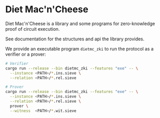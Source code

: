 # Diet Mac'n'Cheese

Diet Mac'n'Cheese is a library and some programs for zero-knowledge proof of circuit execution.

See documentation for the structures and api the library provides.


We provide an executable program `dietmc_zki` to run the protocol as a verifier or a prover:

```bash
# Verifier
cargo run --release --bin dietmc_zki --features "exe" -- \
  --instance <PATH>/*.ins.sieve \
  --relation <PATH>/*.rel.sieve

# Prover
cargo run --release --bin dietmc_zki --features "exe" -- \
  --instance <PATH>/*.ins.sieve \
  --relation <PATH>/*.rel.sieve \
  prover \
  --witness  <PATH>/*.wit.sieve
```